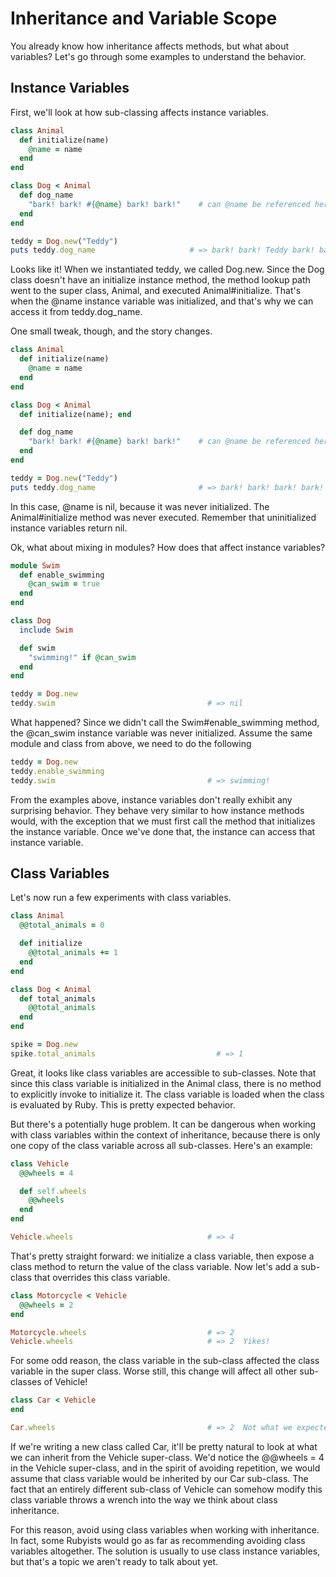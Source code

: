 # Inheritance and Variable Scope

You already know how inheritance affects methods, but what about variables?
Let's go through some examples to understand the behavior.

## Instance Variables

First, we'll look at how sub-classing affects instance variables.
```ruby
class Animal
  def initialize(name)
    @name = name
  end
end

class Dog < Animal
  def dog_name
    "bark! bark! #{@name} bark! bark!"    # can @name be referenced here?
  end
end

teddy = Dog.new("Teddy")
puts teddy.dog_name                     # => bark! bark! Teddy bark! bark!
```
Looks like it! When we instantiated teddy, we called Dog.new. Since the
Dog class doesn't have an initialize instance method, the method lookup
path went to the super class, Animal, and executed Animal#initialize.
That's when the @name instance variable was initialized, and that's why
we can access it from teddy.dog_name.

One small tweak, though, and the story changes.
```ruby
class Animal
  def initialize(name)
    @name = name
  end
end

class Dog < Animal
  def initialize(name); end

  def dog_name
    "bark! bark! #{@name} bark! bark!"    # can @name be referenced here?
  end
end

teddy = Dog.new("Teddy")
puts teddy.dog_name                       # => bark! bark! bark! bark!
```
In this case, @name is nil, because it was never initialized. The
Animal#initialize method was never executed. Remember that uninitialized
instance variables return nil.

Ok, what about mixing in modules? How does that affect instance variables?
```ruby
module Swim
  def enable_swimming
    @can_swim = true
  end
end

class Dog
  include Swim

  def swim
    "swimming!" if @can_swim
  end
end

teddy = Dog.new
teddy.swim                                  # => nil
```
What happened? Since we didn't call the Swim#enable_swimming method,
the @can_swim instance variable was never initialized. Assume the same
module and class from above, we need to do the following
```ruby
teddy = Dog.new
teddy.enable_swimming
teddy.swim                                  # => swimming!
```

From the examples above, instance variables don't really exhibit any
surprising behavior. They behave very similar to how instance methods
would, with the exception that we must first call the method that
initializes the instance variable. Once we've done that, the instance
can access that instance variable.

## Class Variables

Let's now run a few experiments with class variables.
```ruby
class Animal
  @@total_animals = 0

  def initialize
    @@total_animals += 1
  end
end

class Dog < Animal
  def total_animals
    @@total_animals
  end
end

spike = Dog.new
spike.total_animals                           # => 1
```
Great, it looks like class variables are accessible to sub-classes.
Note that since this class variable is initialized in the Animal class,
there is no method to explicitly invoke to initialize it. The class
variable is loaded when the class is evaluated by Ruby. This is pretty
expected behavior.

But there's a potentially huge problem. It can be dangerous when working
with class variables within the context of inheritance, because there is
only one copy of the class variable across all sub-classes. Here's an
example:
```ruby
class Vehicle
  @@wheels = 4

  def self.wheels
    @@wheels
  end
end

Vehicle.wheels                              # => 4
```
That's pretty straight forward: we initialize a class variable, then
expose a class method to return the value of the class variable. Now
let's add a sub-class that overrides this class variable.
```ruby
class Motorcycle < Vehicle
  @@wheels = 2
end

Motorcycle.wheels                           # => 2
Vehicle.wheels                              # => 2  Yikes!
```
For some odd reason, the class variable in the sub-class affected the
class variable in the super class. Worse still, this change will
affect all other sub-classes of Vehicle!
```ruby
class Car < Vehicle
end

Car.wheels                                  # => 2  Not what we expected!
```
If we're writing a new class called Car, it'll be pretty natural to look
at what we can inherit from the Vehicle super-class. We'd notice the
@@wheels = 4 in the Vehicle super-class, and in the spirit of avoiding
repetition, we would assume that class variable would be inherited by
our Car sub-class. The fact that an entirely different sub-class of
Vehicle can somehow modify this class variable throws a wrench into
the way we think about class inheritance.

For this reason, avoid using class variables when working with
inheritance. In fact, some Rubyists would go as far as recommending
avoiding class variables altogether. The solution is usually to use
class instance variables, but that's a topic we aren't ready to talk
about yet.